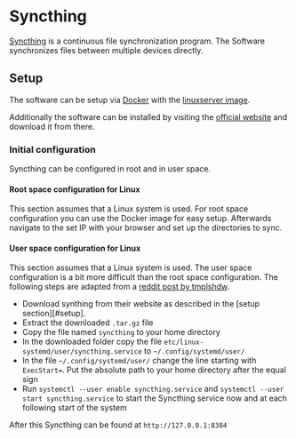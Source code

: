 # Syncthing

[Syncthing](https://syncthing.net/) is a continuous file synchronization
program.
The Software synchronizes files between multiple devices directly.

## Setup

The software can be setup via [Docker](/wiki/docker.md) with the
[linuxserver image](./docker-images/linuxserver_-_syncthing.md).

Additionally the software can be installed by visiting the
[official website](https://syncthing.net/downloads/) and download it from
there.

### Initial configuration

Syncthing can be configured in root and in user space.

#### Root space configuration for Linux

This section assumes that a Linux system is used.
For root space configuration you can use the Docker image for easy setup.
Afterwards navigate to the set IP with your browser and set up the directories
to sync.

#### User space configuration for Linux

This section assumes that a Linux system is used.
The user space configuration is a bit more difficult than the root space
configuration.
The following steps are adapted from a
[reddit post by tmplshdw](https://www.reddit.com/r/SteamDeck/comments/uhf8lw/comment/i77ojke/).

- Download synthing from their website as described in the
  [setup section][#setup].
- Extract the downloaded `.tar.gz` file
- Copy the file named `syncthing` to your home directory
- In the downloaded folder copy the file
  `etc/linux-systemd/user/syncthing.service` to `~/.config/systemd/user/`
- In the file `~/.config/systemd/user/` change the line starting with
  `ExecStart=`.
  Put the absolute path to your home directory after the equal sign
- Run `systemctl --user enable syncthing.service` and
  `systemctl --user start syncthing.service` to start the Syncthing service now
  and at each following start of the system

After this Syncthing can be found at `http://127.0.0.1:8384`
